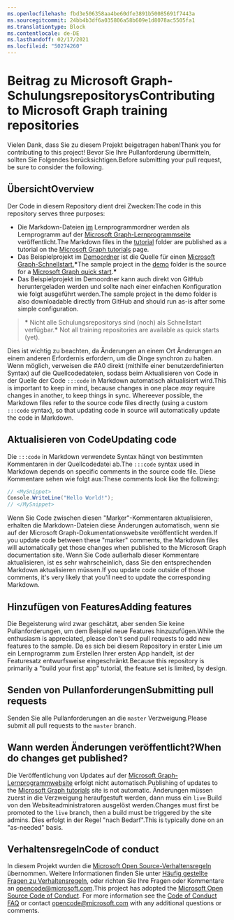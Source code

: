 ```yaml
---
ms.openlocfilehash: fbd3e506358aa4be60dfe3891b50085691f7443a
ms.sourcegitcommit: 24bb4b3df6a035806a58b609e1d8078ac5505fa1
ms.translationtype: Block
ms.contentlocale: de-DE
ms.lasthandoff: 02/17/2021
ms.locfileid: "50274260"
---
```

# <a name="contributing-to-microsoft-graph-training-repositories"></a><span data-ttu-id="15503-101">Beitrag zu Microsoft Graph-Schulungsrepositorys</span><span class="sxs-lookup"><span data-stu-id="15503-101">Contributing to Microsoft Graph training repositories</span></span>

<span data-ttu-id="15503-102">Vielen Dank, dass Sie zu diesem Projekt beigetragen haben!</span><span class="sxs-lookup"><span data-stu-id="15503-102">Thank you for contributing to this project!</span></span> <span data-ttu-id="15503-103">Bevor Sie Ihre Pullanforderung übermitteln, sollten Sie Folgendes berücksichtigen.</span><span class="sxs-lookup"><span data-stu-id="15503-103">Before submitting your pull request, be sure to consider the following.</span></span>

## <a name="overview"></a><span data-ttu-id="15503-104">Übersicht</span><span class="sxs-lookup"><span data-stu-id="15503-104">Overview</span></span>

<span data-ttu-id="15503-105">Der Code in diesem Repository dient drei Zwecken:</span><span class="sxs-lookup"><span data-stu-id="15503-105">The code in this repository serves three purposes:</span></span>

- <span data-ttu-id="15503-106">Die Markdown-Dateien [im](/tutorial) Lernprogrammordner werden als Lernprogramm auf der [Microsoft Graph-Lernprogrammseite](https://docs.microsoft.com/graph/tutorials) veröffentlicht.</span><span class="sxs-lookup"><span data-stu-id="15503-106">The Markdown files in the [tutorial](/tutorial) folder are published as a tutorial on the [Microsoft Graph tutorials](https://docs.microsoft.com/graph/tutorials) page.</span></span>
- <span data-ttu-id="15503-107">Das Beispielprojekt im [Demoordner](/demo) ist die Quelle für einen [Microsoft Graph-Schnellstart.](https://developer.microsoft.com/graph/quick-start)**\***</span><span class="sxs-lookup"><span data-stu-id="15503-107">The sample project in the [demo](/demo) folder is the source for a [Microsoft Graph quick start](https://developer.microsoft.com/graph/quick-start).**\***</span></span>
- <span data-ttu-id="15503-108">Das Beispielprojekt im Demoordner kann auch direkt von GitHub heruntergeladen werden und sollte nach einer einfachen Konfiguration wie folgt ausgeführt werden.</span><span class="sxs-lookup"><span data-stu-id="15503-108">The sample project in the demo folder is also downloadable directly from GitHub and should run as-is after some simple configuration.</span></span>

> <span data-ttu-id="15503-109">**\*** Nicht alle Schulungsrepositorys sind (noch) als Schnellstart verfügbar.</span><span class="sxs-lookup"><span data-stu-id="15503-109">**\*** Not all training repositories are available as quick starts (yet).</span></span>

<span data-ttu-id="15503-110">Dies ist wichtig zu beachten, da  Änderungen an einem Ort Änderungen an einem anderen Erfordernis erfordern, um die Dinge synchron zu halten. Wenn möglich, verweisen die #A0 direkt (mithilfe einer benutzerdefinierten Syntax) auf die Quellcodedateien, sodass beim Aktualisieren von Code in der Quelle der Code `:::code` in Markdown automatisch aktualisiert wird.</span><span class="sxs-lookup"><span data-stu-id="15503-110">This is important to keep in mind, because changes in one place *may* require changes in another, to keep things in sync. Whereever possible, the Markdown files refer to the source code files directly (using a custom `:::code` syntax), so that updating code in source will automatically update the code in Markdown.</span></span>

## <a name="updating-code"></a><span data-ttu-id="15503-111">Aktualisieren von Code</span><span class="sxs-lookup"><span data-stu-id="15503-111">Updating code</span></span>

<span data-ttu-id="15503-112">Die `:::code` in Markdown verwendete Syntax hängt von bestimmten Kommentaren in der Quellcodedatei ab.</span><span class="sxs-lookup"><span data-stu-id="15503-112">The `:::code` syntax used in Markdown depends on specific comments in the source code file.</span></span> <span data-ttu-id="15503-113">Diese Kommentare sehen wie folgt aus:</span><span class="sxs-lookup"><span data-stu-id="15503-113">These comments look like the following:</span></span>

```csharp
// <MySnippet>
Console.WriteLine("Hello World!");
// </MySnippet>
```

<span data-ttu-id="15503-114">Wenn Sie Code zwischen diesen "Marker"-Kommentaren aktualisieren, erhalten die Markdown-Dateien diese Änderungen automatisch, wenn sie auf der Microsoft Graph-Dokumentationswebsite veröffentlicht werden.</span><span class="sxs-lookup"><span data-stu-id="15503-114">If you update code between these "marker" comments, the Markdown files will automatically get those changes when published to the Microsoft Graph documentation site.</span></span> <span data-ttu-id="15503-115">Wenn Sie Code außerhalb dieser Kommentare aktualisieren, ist es sehr wahrscheinlich, dass Sie den entsprechenden Markdown aktualisieren müssen.</span><span class="sxs-lookup"><span data-stu-id="15503-115">If you update code outside of those comments, it's very likely that you'll need to update the corresponding Markdown.</span></span>

## <a name="adding-features"></a><span data-ttu-id="15503-116">Hinzufügen von Features</span><span class="sxs-lookup"><span data-stu-id="15503-116">Adding features</span></span>

<span data-ttu-id="15503-117">Die Begeisterung wird zwar geschätzt, aber senden Sie keine Pullanforderungen, um dem Beispiel neue Features hinzuzufügen.</span><span class="sxs-lookup"><span data-stu-id="15503-117">While the enthusiasm is appreciated, please don't send pull requests to add new features to the sample.</span></span> <span data-ttu-id="15503-118">Da es sich bei diesem Repository in erster Linie um ein Lernprogramm zum Erstellen Ihrer ersten App handelt, ist der Featuresatz entwurfsweise eingeschränkt.</span><span class="sxs-lookup"><span data-stu-id="15503-118">Because this repository is primarily a "build your first app" tutorial, the feature set is limited, by design.</span></span>

## <a name="submitting-pull-requests"></a><span data-ttu-id="15503-119">Senden von Pullanforderungen</span><span class="sxs-lookup"><span data-stu-id="15503-119">Submitting pull requests</span></span>

<span data-ttu-id="15503-120">Senden Sie alle Pullanforderungen an die `master` Verzweigung.</span><span class="sxs-lookup"><span data-stu-id="15503-120">Please submit all pull requests to the `master` branch.</span></span>

## <a name="when-do-changes-get-published"></a><span data-ttu-id="15503-121">Wann werden Änderungen veröffentlicht?</span><span class="sxs-lookup"><span data-stu-id="15503-121">When do changes get published?</span></span>

<span data-ttu-id="15503-122">Die Veröffentlichung von Updates auf der [Microsoft Graph-Lernprogrammwebsite](https://docs.microsoft.com/graph/tutorials) erfolgt nicht automatisch.</span><span class="sxs-lookup"><span data-stu-id="15503-122">Publishing of updates to the [Microsoft Graph tutorials](https://docs.microsoft.com/graph/tutorials) site is not automatic.</span></span> <span data-ttu-id="15503-123">Änderungen müssen zuerst in die Verzweigung heraufgestuft werden, dann muss ein `live` Build von den Websiteadministratoren ausgelöst werden.</span><span class="sxs-lookup"><span data-stu-id="15503-123">Changes must first be promoted to the `live` branch, then a build must be triggered by the site admins.</span></span> <span data-ttu-id="15503-124">Dies erfolgt in der Regel "nach Bedarf".</span><span class="sxs-lookup"><span data-stu-id="15503-124">This is typically done on an "as-needed" basis.</span></span>

## <a name="code-of-conduct"></a><span data-ttu-id="15503-125">Verhaltensregeln</span><span class="sxs-lookup"><span data-stu-id="15503-125">Code of conduct</span></span>

<span data-ttu-id="15503-p106">In diesem Projekt wurden die [Microsoft Open Source-Verhaltensregeln](https://opensource.microsoft.com/codeofconduct/) übernommen. Weitere Informationen finden Sie unter [Häufig gestellte Fragen zu Verhaltensregeln](https://opensource.microsoft.com/codeofconduct/faq/), oder richten Sie Ihre Fragen oder Kommentare an [opencode@microsoft.com](mailto:opencode@microsoft.com).</span><span class="sxs-lookup"><span data-stu-id="15503-p106">This project has adopted the [Microsoft Open Source Code of Conduct](https://opensource.microsoft.com/codeofconduct/). For more information see the [Code of Conduct FAQ](https://opensource.microsoft.com/codeofconduct/faq/) or contact [opencode@microsoft.com](mailto:opencode@microsoft.com) with any additional questions or comments.</span></span>
